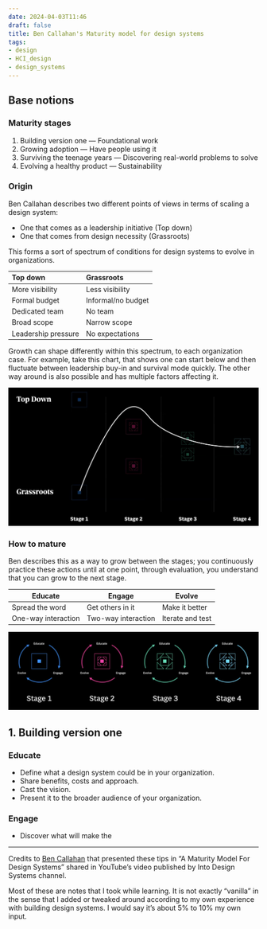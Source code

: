 ```yaml
---
date: 2024-04-03T11:46
draft: false
title: Ben Callahan's Maturity model for design systems
tags:
- design
- HCI_design
- design_systems
---
```


## Base notions

### Maturity stages

1. Building version one — Foundational work
2. Growing adoption — Have people using it
3. Surviving the teenage years — Discovering real-world problems to solve
4. Evolving a healthy product — Sustainability

### Origin

Ben Callahan describes two different points of views in terms of scaling a design system:

- One that comes as a leadership initiative (Top down)
- One that comes from design necessity (Grassroots)

This forms a sort of spectrum of conditions for design systems to evolve in organizations.

| Top down              | Grassroots            |
| :---                  | :---                  |
| More visibility       | Less visibility       |
| Formal budget         | Informal/no budget    |
| Dedicated team        | No team               |
| Broad scope           | Narrow scope          |
| Leadership pressure   | No expectations       |

Growth can shape differently within this spectrum, to each organization case. For example, take this chart, that shows one can start below and then fluctuate between leadership buy-in and survival mode quickly. The other way around is also possible and has multiple factors affecting it.

![](../attachment/vsc-paste/maturity-model-for-design-systems-240403121117.png)

### How to mature

Ben describes this as a way to grow between the stages; you continuously practice these actions until at one point, through evaluation, you understand that you can grow to the next stage.

| Educate   | Engage    | Evolve    |
| --        | --        | --        |
| Spread the word | Get others in it | Make it better |
| One-way interaction | Two-way interaction | Iterate and test |

![](../attachment/vsc-paste/maturity-model-for-design-systems-240403122832.png)

## 1. Building version one

### Educate

- Define what a design system could be in your organization.
- Share benefits, costs and approach.
- Cast the vision.
- Present it to the broader audience of your organization.

### Engage

- Discover what will make the


---

Credits to [Ben Callahan](https://bencallahan.com/) that presented these tips in “A Maturity Model For Design Systems” shared in YouTube’s video published by Into Design Systems channel.

Most of these are notes that I took while learning. It is not exactly “vanilla” in the sense that I added or tweaked around according to my own experience with building design systems. I would say it’s about 5% to 10% my own input.